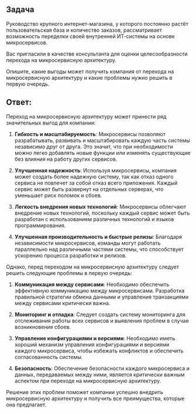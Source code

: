 ## Задача

Руководство крупного интернет-магазина, у которого постоянно растёт пользовательская база и количество заказов, рассматривает возможность переделки своей внутренней   ИТ-системы на основе микросервисов. 

Вас пригласили в качестве консультанта для оценки целесообразности перехода на микросервисную архитектуру. 

Опишите, какие выгоды может получить компания от перехода на микросервисную архитектуру и какие проблемы нужно решить в первую очередь.

## Ответ:

Переход на микросервисную архитектуру может принести ряд значительных выгод для компании:

1. **Гибкость и масштабируемость**: Микросервисы позволяют разрабатывать, развивать и масштабировать каждую часть системы независимо друг от друга. Это значит, что при необходимости можно легко добавлять новые функции или изменять существующие без влияния на работу других сервисов.

2. **Улучшенная надежность**: Используя микросервисы, компания может создать более надежную систему, так как отказ одного сервиса не повлечет за собой отказ всего приложения. Каждый сервис может быть развернут на отдельных серверах, что уменьшает риск поломок и сбоев.

3. **Легкость внедрения новых технологий**: Микросервисы облегчают внедрение новых технологий, поскольку каждый сервис может быть разработан с использованием различных технологий и языков программирования.

4. **Улучшенная производительность и быстрые релизы**: Благодаря независимости микросервисов, команды могут работать параллельно над различными частями системы, что способствует ускорению процесса разработки и релизов.

Однако, перед переходом на микросервисную архитектуру следует решить следующие проблемы в первую очередь:

1. **Коммуникация между сервисами**: Необходимо обеспечить эффективную коммуникацию между микросервисами. Разработка правильной стратегии обмена данными и управления транзакциями между сервисами критически важна.

2. **Мониторинг и отладка**: Следует создать систему мониторинга для отслеживания работы всех сервисов и выявления проблем в случае возникновения сбоев.

3. **Управление конфигурациями и версиями**: Необходимо иметь хороший механизм управления конфигурациями и версиями каждого микросервиса, чтобы избежать конфликтов и обеспечить согласованность системы.

4. **Безопасность**: Обеспечение безопасности каждого микросервиса и данных, передаваемых между ними, является критически важным аспектом при переходе на микросервисную архитектуру.

Решение этих проблем поможет компании успешно внедрить микросервисную архитектуру и получить все преимущества, которые она предлагает.

